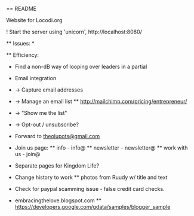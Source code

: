 == README

Website for Locodi.org

! Start the server using 'unicorn', http://localhost:8080/

** Issues:
*

** Efficiency:
* Find a non-dB way of looping over leaders in a partial

* Email integration
* -> Capture email addresses
* -> Manage an email list
  ** http://mailchimp.com/pricing/entrepreneur/
* -> "Show me the list"
* -> Opt-out / unsubscribe?
* Forward to theolupots@gmail.com

* Join us page:
  ** info - info@
  ** newsletter - newsletter@
  ** work with us - join@

* Separate pages for Kingdom Life?
* Change history to work
  ** photos from Ruudy w/ title and text

* Check for paypal scamming issue - false credit card checks.

* embracingthelove.blogspot.com
** https://developers.google.com/gdata/samples/blogger_sample
